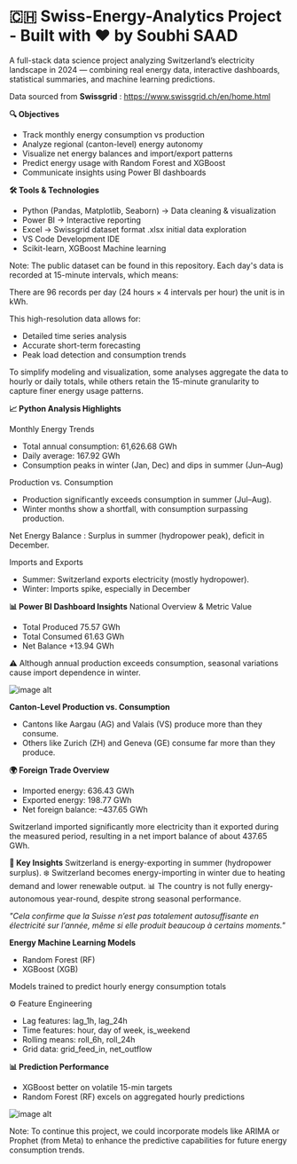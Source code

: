 # 🇨🇭 Swiss-Energy-Analytics Project - Built with ❤️ by Soubhi SAAD

A full-stack data science project analyzing Switzerland’s electricity landscape in 2024 — combining real energy data, interactive dashboards, statistical summaries, and machine learning predictions.

Data sourced from **Swissgrid** : https://www.swissgrid.ch/en/home.html

**🔍 Objectives**
- Track monthly energy consumption vs production
- Analyze regional (canton-level) energy autonomy
- Visualize net energy balances and import/export patterns
- Predict energy usage with Random Forest and XGBoost
- Communicate insights using Power BI dashboards

**🛠️ Tools & Technologies**
- Python (Pandas, Matplotlib, Seaborn)	-> Data cleaning & visualization
- Power BI	-> Interactive reporting
- Excel	-> Swissgrid dataset format .xlsx initial data exploration
- VS Code	Development IDE
- Scikit-learn, XGBoost	Machine learning


Note: The public dataset can be found in this repository. Each day's data is recorded at 15-minute intervals, which means:

There are 96 records per day (24 hours × 4 intervals per hour) the unit is in kWh.

This high-resolution data allows for:
- Detailed time series analysis
- Accurate short-term forecasting
- Peak load detection and consumption trends

To simplify modeling and visualization, some analyses aggregate the data to hourly or daily totals, while others retain the 15-minute granularity to capture finer energy usage patterns.

**📈 Python Analysis Highlights**

Monthly Energy Trends
- Total annual consumption: 61,626.68 GWh
- Daily average: 167.92 GWh
- Consumption peaks in winter (Jan, Dec) and dips in summer (Jun–Aug)

Production vs. Consumption
- Production significantly exceeds consumption in summer (Jul–Aug).
- Winter months show a shortfall, with consumption surpassing production.

Net Energy Balance : Surplus in summer (hydropower peak), deficit in December.

Imports and Exports
 - Summer: Switzerland exports electricity (mostly hydropower).
 - Winter: Imports spike, especially in December


**📊 Power BI Dashboard Insights**
National Overview & Metric	Value
- Total Produced	75.57 GWh
- Total Consumed	61.63 GWh
- Net Balance	+13.94 GWh

⚠️ Although annual production exceeds consumption, seasonal variations cause import dependence in winter.


![image alt](https://github.com/soubhisaad/Swiss-Energy-Analytics-Project-Soubhi-Saad/blob/9f911ea48a8c31957f02e7a4193f70c24b7ac9bb/Power%20BI%20Dashboard%201.png)


**Canton-Level Production vs. Consumption**
 - Cantons like Aargau (AG) and Valais (VS) produce more than they consume.
 - Others like Zurich (ZH) and Geneva (GE) consume far more than they produce.

**🌍 Foreign Trade Overview**
- Imported energy: 636.43 GWh
- Exported energy: 198.77 GWh
- Net foreign balance: –437.65 GWh

Switzerland imported significantly more electricity than it exported during the measured period, resulting in a net import balance of about 437.65 GWh.

**🧠 Key Insights**
Switzerland is energy-exporting in summer (hydropower surplus).
❄️ Switzerland becomes energy-importing in winter due to heating demand and lower renewable output.
📊 The country is not fully energy-autonomous year-round, despite strong seasonal performance.

_"Cela confirme que la Suisse n’est pas totalement autosuffisante en électricité sur l’année, même si elle produit beaucoup à certains moments."_



**Energy Machine Learning Models**
- Random Forest (RF)
- XGBoost (XGB)

Models trained to predict hourly energy consumption totals

⚙️ Feature Engineering
- Lag features: lag_1h, lag_24h
- Time features: hour, day of week, is_weekend
- Rolling means: roll_6h, roll_24h
- Grid data: grid_feed_in, net_outflow

**📊 Prediction Performance**
- XGBoost better on volatile 15-min targets
- Random Forest (RF) excels on aggregated hourly predictions


![image alt](https://github.com/soubhisaad/Swiss-Energy-Analytics-Project-Soubhi-Saad/blob/776207e4d887028048621bc525cc5c067287bb1c/Prediction%20accuracy%20of%20RF%20and%20XGBoost.png)

Note: To continue this project, we could incorporate models like ARIMA or Prophet (from Meta) to enhance the predictive capabilities for future energy consumption trends.












